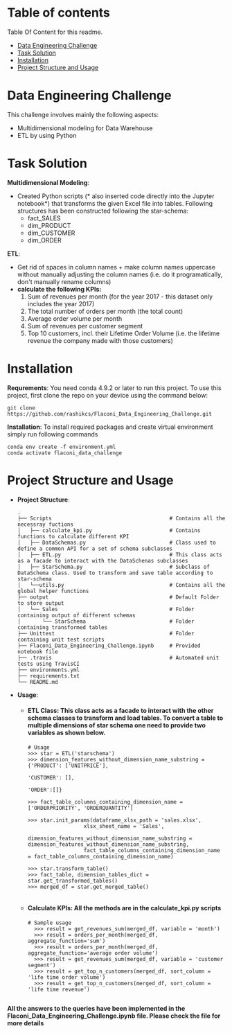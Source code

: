 # Table of contents

Table Of Content for this readme.

- [Data Engineering Challenge](#data-engineering-challenge)
- [Task Solution](#task-solution)
- [Installation](#installation)
- [Project Structure and Usage](#project-structure-and-usage)

# Data Engineering Challenge
This challenge involves mainly the following aspects:
- Multidimensional modeling for Data Warehouse
- ETL by using Python

# Task Solution
**Multidimensional  Modeling**:
- Created Python scripts (* also inserted code directly into the Jupyter notebook*) that transforms the given Excel file into tables. Following structures has been constructed following the star-schema:
  - fact_SALES
  - dim_PRODUCT
  - dim_CUSTOMER
  - dim_ORDER

**ETL**:
- Get rid of spaces in column names + make column names uppercase without manually adjusting the column names (i.e. do it programatically, don't manually rename columns)
- **calculate the following KPIs:**
    1. Sum of revenues per month (for the year 2017 - this dataset only includes the year 2017)
    2. The total number of orders per month (the total count)
    3. Average order volume per month
    4. Sum of revenues per customer segment
    5. Top 10 customers, incl. their Lifetime Order Volume (i.e. the lifetime revenue the company made with those customers)

# Installation

  **Requrements**: You need conda 4.9.2 or later to run this project. To use this project, first clone the repo on your device using the command below:
  ```
  git clone https://github.com/rashikcs/Flaconi_Data_Engineering_Challenge.git
  ```
 
  **Installation**: To install required packages and create virtual environment simply run following commands
  ```
  conda env create -f environment.yml
  conda activate flaconi_data_challenge
  ```
  
# Project Structure and Usage
  - **Project Structure**:

        .
        ├── Scripts                                      # Contains all the necessray fuctions
        │   ├── calculate_kpi.py                         # Contains functions to calculate different KPI
        │   ├── DataSchemas.py                           # Class used to define a common API for a set of schema subclasses
        │   ├── ETL.py                                   # This class acts as a facade to interact with the DataSchenas subclasses
        │   ├── StarSchema.py                            # Subclass of DataSchema class. Used to transform and save table according to star-schema
        │   └──utils.py                                  # Contains all the global helper functions
        ├── output                                       # Default Folder to store output
        │   └── Sales                                    # Folder containing output of different schemas 
        │       └── StarSchema                           # Folder containing transformed tables
        ├── Unittest                                     # Folder containing unit test scripts
        ├── Flaconi_Data_Engineering_Challenge.ipynb     # Provided notebook file
        ├── .travis                                      # Automated unit tests using TravisCI
        ├── environments.yml                             
        ├── requirements.txt
        └── README.md

  - **Usage**:
      - #### ETL Class: This class acts as a facade to interact with the other schema classes to transform and load tables. To convert a table to multiple dimensions of star schema one need to provide two variables as shown below.
          ```
          # Usage
          >>> star = ETL('starschema')
          >>> dimension_features_without_dimension_name_substring = {'PRODUCT': ['UNITPRICE'],
                                                                     'CUSTOMER': [],
                                                                     'ORDER':[]}

          >>> fact_table_columns_containing_dimension_name = ['ORDERPRIORITY', 'ORDERQUANTITY']
          
          >>> star.init_params(dataframe_xlsx_path = 'sales.xlsx',
                            xlsx_sheet_name = 'Sales',
                            dimension_features_without_dimension_name_substring = dimension_features_without_dimension_name_substring,
                            fact_table_columns_containing_dimension_name = fact_table_columns_containing_dimension_name)
        
          >>> star.transform_table()
          >>> fact_table, dimension_tables_dict = star.get_transformed_tables()
          >>> merged_df = star.get_merged_table()
                    
      - #### Calculate KPIs: All the methods are in the calculate_kpi.py scripts 
          ```
          # Sample usage
            >>> result = get_revenues_sum(merged_df, variable = 'month')
            >>> result = orders_per_month(merged_df, aggregate_function='sum')
            >>> result = orders_per_month(merged_df, aggregate_function='average order volume')
            >>> result = get_revenues_sum(merged_df, variable = 'customer segment')
            >>> result = get_top_n_customers(merged_df, sort_column = 'life time order volume')
            >>> result = get_top_n_customers(merged_df, sort_column = 'life time revenue')
            
**All the answers to the queries have been implemented in the Flaconi_Data_Engineering_Challenge.ipynb file. Please check the file for more details**